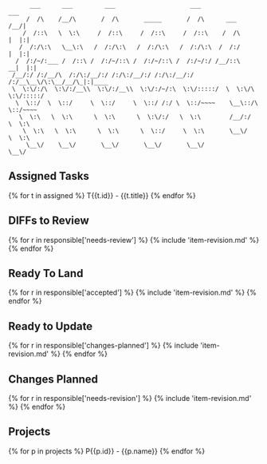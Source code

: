 ```
      ___      ___         ___                     ___                   ___
     /  /\    /__/\       /  /\       _____       /  /\      ___        /__/|
    /  /::\   \  \:\     /  /::\     /  /::\     /  /::\    /  /\      |  |:|
   /  /:/\:\   \__\:\   /  /:/\:\   /  /:/\:\   /  /:/\:\  /  /:/      |  |:|
  /  /:/~/:___ /  /::\ /  /:/~/::\ /  /:/~/::\ /  /:/~/:/ /__/::\    __|  |:|
 /__/:/ /:/__/\  /:/\:/__/:/ /:/\:/__/:/ /:/\:/__/:/ /:/__\__\/\:\__/__/\_|:|____
 \  \:\/:/\  \:\/:/__\\  \:\/:/__\\  \:\/:/~/:\  \:\/:::::/  \  \:\/\  \:\/:::::/
  \  \::/  \  \::/     \  \::/     \  \::/ /:/ \  \::/~~~~    \__\::/\  \::/~~~~
   \  \:\   \  \:\      \  \:\      \  \:\/:/   \  \:\        /__/:/  \  \:\
    \  \:\   \  \:\      \  \:\      \  \::/     \  \:\       \__\/    \  \:\
     \__\/    \__\/       \__\/       \__\/       \__\/                 \__\/

```

Assigned Tasks
--------------------------------------------------------------------------------

{% for t in assigned %}
T{{t.id}} - {{t.title}}
{% endfor %}

DIFFs to Review
--------------------------------------------------------------------------------

{% for r in responsible['needs-review'] %}
{% include 'item-revision.md' %}
{% endfor %}

Ready To Land
--------------------------------------------------------------------------------

{% for r in responsible['accepted'] %}
{% include 'item-revision.md' %}
{% endfor %}

Ready to Update
--------------------------------------------------------------------------------

{% for r in responsible['changes-planned'] %}
{% include 'item-revision.md' %}
{% endfor %}

Changes Planned
--------------------------------------------------------------------------------

{% for r in responsible['needs-revision'] %}
{% include 'item-revision.md' %}
{% endfor %}


Projects
--------------------------------------------------------------------------------

{% for p in projects %}
P{{p.id}} - {{p.name}}
{% endfor %}
